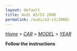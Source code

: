 ```yaml
---
layout: default
title: Audi A3/S3 2008
permalink: /audi/a3-s3/2008/
---
```

[*Home*](/) > [*CAR*](/car/) > [*MODEL*](/car/model/) > [*YEAR*](/car/model/year/)

**Follow the instructions**